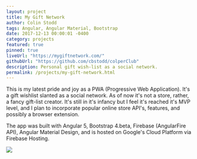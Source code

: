 ```yaml
---
layout: project
title: My Gift Network
author: Colin Stodd
tags: Angular, Angular Material, Bootstrap
date: 2017-12-13 00:00:01 -0400
category: projects
featured: true
pinned: true
liveUrl: "https://mygiftnetwork.com/"
githubUrl: "https://github.com/cbstodd/colperClub"
description: Personal gift wish-list as a social network.
permalink: /projects/my-gift-network.html
---
```


This is my latest pride and joy as a PWA (Progressive Web Application). It's a gift wishlist slanted as a social network. As of now it's not a store, rather, a fancy gift-list creator. It's still in it's infancy but I feel it's reached it's MVP level, and I plan to incorporate popular online store API's, features, and possibly a browser extension.

The app was built with Angular 5, Bootstrap 4.beta, Firebase (AngularFire API), Angular Material Design, and is hosted on Google's Cloud Platform via Firebase Hosting.

<img src="https://res.cloudinary.com/colinstodd-com/image/upload/gsuzeydqlrkntgdxofcc.png" class="image fit">
